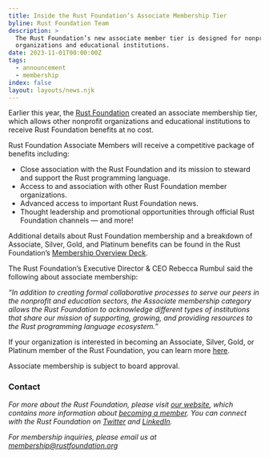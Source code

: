 ```yaml
---
title: Inside the Rust Foundation’s Associate Membership Tier
byline: Rust Foundation Team
description: >
  The Rust Foundation’s new associate member tier is designed for nonprofit
  organizations and educational institutions.
date: 2023-11-01T00:00:00Z
tags:
  - announcement
  - membership
index: false
layout: layouts/news.njk
---
```

Earlier this year, the [<u>Rust Foundation</u>](https://foundation.rust-lang.org/) created an associate membership tier, which allows other nonprofit organizations and educational institutions to receive Rust Foundation benefits at no cost.&nbsp;

Rust Foundation Associate Members will receive a competitive package of benefits including:&nbsp;

* Close association with the Rust Foundation and its mission to steward and support the Rust programming language.
* Access to and association with other Rust Foundation member organizations.
* Advanced access to important Rust Foundation news.
* Thought leadership and promotional opportunities through official Rust Foundation channels — and more!

Additional details about Rust Foundation membership and a breakdown of Associate, Silver, Gold, and Platinum benefits can be found in the Rust Foundation’s [<u>Membership Overview Deck</u>](https://foundation.rust-lang.org/static/membership-overview-deck.pdf).&nbsp;

The Rust Foundation’s Executive Director & CEO Rebecca Rumbul said the following about associate membership:&nbsp;

*“In addition to creating formal collaborative processes to serve our peers in the nonprofit and education sectors, the Associate membership category allows the Rust Foundation to acknowledge different types of institutions that share our mission of supporting, growing, and providing resources to the Rust programming language ecosystem.”* &nbsp;

If your organization is interested in becoming an Associate, Silver, Gold, or Platinum member of the Rust Foundation, you can learn more [<u>here</u>](https://foundation.rust-lang.org/info/become-a-member/).

Associate membership is subject to board approval.&nbsp;

### **Contact**

*For more about the Rust Foundation, please visit* [*<u>our website</u>*](https://rustfoundation.org)*, which contains more information about* [*<u>becoming a member</u>*](https://foundation.rust-lang.org/info/become-a-member/)*. You can connect with the Rust Foundation on* [*<u>Twitter</u>*](https://twitter.com/rust_foundation) *and* [*<u>LinkedIn</u>*](https://linkedin.com/company/rust-foundation)*.*&nbsp;

*For membership inquiries, please email us at* [*<u>membership@rustfoundation.org</u>*](mailto:membership@rustfoundation.org)